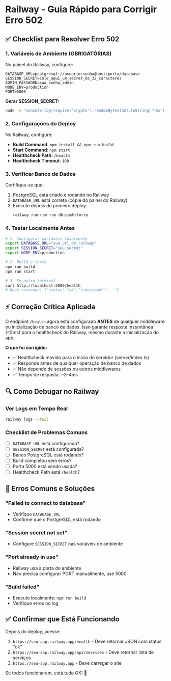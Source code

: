 # Railway - Guia Rápido para Corrigir Erro 502

## ✅ Checklist para Resolver Erro 502

### 1. Variáveis de Ambiente (OBRIGATÓRIAS)

No painel do Railway, configure:

```env
DATABASE_URL=postgresql://usuario:senha@host:porta/database
SESSION_SECRET=cole_aqui_um_secret_de_32_caracteres
ADMIN_PASSWORD=sua_senha_admin
NODE_ENV=production
PORT=5000
```

**Gerar SESSION_SECRET:**
```bash
node -e "console.log(require('crypto').randomBytes(32).toString('hex'))"
```

### 2. Configurações do Deploy

No Railway, configure:

- **Build Command**: `npm install && npm run build`
- **Start Command**: `npm start`
- **Healthcheck Path**: `/health`
- **Healthcheck Timeout**: `100`

### 3. Verificar Banco de Dados

Certifique-se que:

1. PostgreSQL está criado e rodando no Railway
2. `DATABASE_URL` está correta (copie do painel do Railway)
3. Execute depois do primeiro deploy:
   ```bash
   railway run npm run db:push:force
   ```

### 4. Testar Localmente Antes

```bash
# 1. Configurar variáveis localmente
export DATABASE_URL="sua_url_do_railway"
export SESSION_SECRET="seu_secret"
export NODE_ENV=production

# 2. Build e teste
npm run build
npm run start

# 3. Em outro terminal
curl http://localhost:5000/health
# Deve retornar: {"status":"ok","timestamp":"..."}
```

## ⚡ Correção Crítica Aplicada

O endpoint `/health` agora está configurado **ANTES** de qualquer middleware ou inicialização de banco de dados. Isso garante resposta instantânea (<5ms) para o healthcheck do Railway, mesmo durante a inicialização do app.

**O que foi corrigido:**
- ✅ Healthcheck movido para o início do servidor (server/index.ts)
- ✅ Responde antes de qualquer operação de banco de dados
- ✅ Não depende de sessões ou outros middlewares
- ✅ Tempo de resposta: ~3-4ms

## 🔍 Como Debugar no Railway

### Ver Logs em Tempo Real

```bash
railway logs --tail
```

### Checklist de Problemas Comuns

- [ ] `DATABASE_URL` está configurada?
- [ ] `SESSION_SECRET` está configurada?
- [ ] Banco PostgreSQL está rodando?
- [ ] Build completou sem erros?
- [ ] Porta 5000 está sendo usada?
- [ ] Healthcheck Path está `/health`?

## 🚨 Erros Comuns e Soluções

### "Failed to connect to database"
- Verifique `DATABASE_URL`
- Confirme que o PostgreSQL está rodando

### "Session secret not set"
- Configure `SESSION_SECRET` nas variáveis de ambiente

### "Port already in use"
- Railway usa a porta do ambiente
- Não precisa configurar PORT manualmente, use 5000

### "Build failed"
- Execute localmente: `npm run build`
- Verifique erros no log

## ✅ Confirmar que Está Funcionando

Depois do deploy, acesse:

1. `https://seu-app.railway.app/health` - Deve retornar JSON com status "ok"
2. `https://seu-app.railway.app/api/services` - Deve retornar lista de serviços
3. `https://seu-app.railway.app` - Deve carregar o site

Se todos funcionarem, está tudo OK! 🎉
